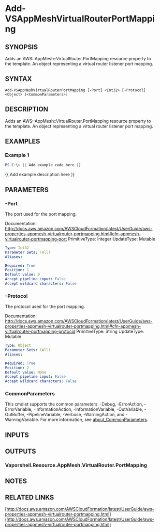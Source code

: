 # Add-VSAppMeshVirtualRouterPortMapping

## SYNOPSIS
Adds an AWS::AppMesh::VirtualRouter.PortMapping resource property to the template.
An object representing a virtual router listener port mapping.

## SYNTAX

```
Add-VSAppMeshVirtualRouterPortMapping [-Port] <Int32> [-Protocol] <Object> [<CommonParameters>]
```

## DESCRIPTION
Adds an AWS::AppMesh::VirtualRouter.PortMapping resource property to the template.
An object representing a virtual router listener port mapping.

## EXAMPLES

### Example 1
```powershell
PS C:\> {{ Add example code here }}
```

{{ Add example description here }}

## PARAMETERS

### -Port
The port used for the port mapping.

Documentation: http://docs.aws.amazon.com/AWSCloudFormation/latest/UserGuide/aws-properties-appmesh-virtualrouter-portmapping.html#cfn-appmesh-virtualrouter-portmapping-port
PrimitiveType: Integer
UpdateType: Mutable

```yaml
Type: Int32
Parameter Sets: (All)
Aliases:

Required: True
Position: 1
Default value: 0
Accept pipeline input: False
Accept wildcard characters: False
```

### -Protocol
The protocol used for the port mapping.

Documentation: http://docs.aws.amazon.com/AWSCloudFormation/latest/UserGuide/aws-properties-appmesh-virtualrouter-portmapping.html#cfn-appmesh-virtualrouter-portmapping-protocol
PrimitiveType: String
UpdateType: Mutable

```yaml
Type: Object
Parameter Sets: (All)
Aliases:

Required: True
Position: 2
Default value: None
Accept pipeline input: False
Accept wildcard characters: False
```

### CommonParameters
This cmdlet supports the common parameters: -Debug, -ErrorAction, -ErrorVariable, -InformationAction, -InformationVariable, -OutVariable, -OutBuffer, -PipelineVariable, -Verbose, -WarningAction, and -WarningVariable. For more information, see [about_CommonParameters](http://go.microsoft.com/fwlink/?LinkID=113216).

## INPUTS

## OUTPUTS

### Vaporshell.Resource.AppMesh.VirtualRouter.PortMapping
## NOTES

## RELATED LINKS

[http://docs.aws.amazon.com/AWSCloudFormation/latest/UserGuide/aws-properties-appmesh-virtualrouter-portmapping.html](http://docs.aws.amazon.com/AWSCloudFormation/latest/UserGuide/aws-properties-appmesh-virtualrouter-portmapping.html)

